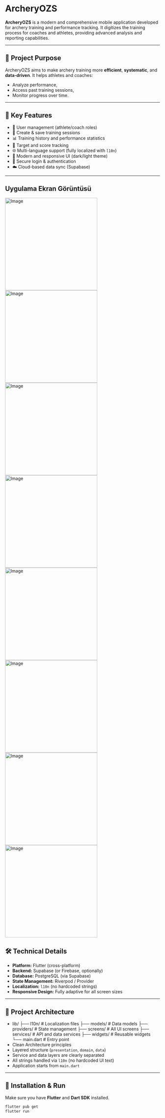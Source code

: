 # ArcheryOZS

**ArcheryOZS** is a modern and comprehensive mobile application developed for archery training and performance tracking. It digitizes the training process for coaches and athletes, providing advanced analysis and reporting capabilities.

---

## 🎯 Project Purpose

ArcheryOZS aims to make archery training more **efficient**, **systematic**, and **data-driven**. It helps athletes and coaches:
- Analyze performance,
- Access past training sessions,
- Monitor progress over time.

---

## 🔑 Key Features

- 👤 User management (athlete/coach roles)  
- 📝 Create & save training sessions  
- 📊 Training history and performance statistics  
- 🎯 Target and score tracking  
- 🌐 Multi-language support (fully localized with `l10n`)  
- 🎨 Modern and responsive UI (dark/light theme)  
- 🔐 Secure login & authentication  
- ☁️ Cloud-based data sync (Supabase)  

---
## Uygulama Ekran Görüntüsü

<img src="https://github.com/user-attachments/assets/8eb704c7-cb10-4d82-9820-7da563fa5939" alt="Image" width="300"/>
<img src="https://github.com/user-attachments/assets/b9d95904-e3c9-4179-9a32-30bc9138f78c" alt="Image" width="300"/>
<img src="https://github.com/user-attachments/assets/ef804743-6f31-44e5-9929-fa05b1c09a0e" alt="Image" width="300"/>
<img src="https://github.com/user-attachments/assets/a3fe590a-4207-4ea7-8513-a1d0e90fc25f" alt="Image" width="300"/>
<img src="https://github.com/user-attachments/assets/ab3eb46d-8cfc-41f7-9307-3db4d687bcb4" alt="Image" width="300"/>
<img src="https://github.com/user-attachments/assets/55016d57-957a-48fa-beb7-08c03cb91503" alt="Image" width="300"/>
<img src="https://github.com/user-attachments/assets/bbb18a14-a5d0-4685-8cfa-546a7abeed0c" alt="Image" width="300"/>
<img src="https://github.com/user-attachments/assets/ce3a8a47-13b3-4c39-8447-8550e85b56b5" alt="Image" width="300"/>

## 🛠️ Technical Details

- **Platform:** Flutter (cross-platform)  
- **Backend:** Supabase (or Firebase, optionally)  
- **Database:** PostgreSQL (via Supabase)  
- **State Management:** Riverpod / Provider  
- **Localization:** `l10n` (no hardcoded strings)  
- **Responsive Design:** Fully adaptive for all screen sizes  

---

## 🧱 Project Architecture

- lib/
├── l10n/                # Localization files
├── models/              # Data models
├── providers/           # State management
├── screens/             # All UI screens
├── services/            # API and data services
├── widgets/             # Reusable widgets
└── main.dart            # Entry point
- Clean Architecture principles  
- Layered structure (`presentation`, `domain`, `data`)  
- Service and data layers are clearly separated  
- All strings handled via `l10n` (no hardcoded UI text)  
- Application starts from `main.dart`
---

## 🚀 Installation & Run

Make sure you have **Flutter** and **Dart SDK** installed.

```bash
flutter pub get
flutter run
